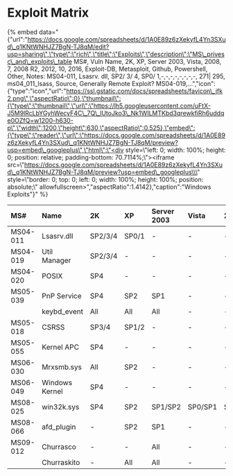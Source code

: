 # Exploit Matrix

{% embed data="{\"url\":\"https://docs.google.com/spreadsheets/d/1A0E89z6zXekyfL4Yn3SXud\_q1KNtWNHJZ7BgN-TJ8qM/edit?usp=sharing\",\"type\":\"rich\",\"title\":\"Exploits\",\"description\":\"MS\_privesc\_and\_exploits\_table   MS\#, Vuln Name, 2K, XP, Server 2003, Vista, 2008, 7, 2008 R2, 2012, 10, 2016, Exploit-DB, Metasploit, Github, Powershell, Other, Notes:  MS04-011, Lsasrv. dll, SP2/ 3/ 4, SP0/ 1,-,-,-,-,-,-,-,-, 271\| 295, ms04\_011\_lsass, Source, Generally Remote Exploit?  MS04-019,...\",\"icon\":{\"type\":\"icon\",\"url\":\"https://ssl.gstatic.com/docs/spreadsheets/favicon\_jfk2.png\",\"aspectRatio\":0},\"thumbnail\":{\"type\":\"thumbnail\",\"url\":\"https://lh5.googleusercontent.com/uFtX-J5M9lRcLbYGyhWecyF4C\_7Q\_lUtoJko3\_Nk1WILMTKbd3qrewkfiRh6uddqe0OZfQ=w1200-h630-p\",\"width\":1200,\"height\":630,\"aspectRatio\":0.525},\"embed\":{\"type\":\"reader\",\"url\":\"https://docs.google.com/spreadsheets/d/1A0E89z6zXekyfL4Yn3SXud\_q1KNtWNHJZ7BgN-TJ8qM/preview?usp=embed\_googleplus\",\"html\":\"<div style=\\\"left: 0; width: 100%; height: 0; position: relative; padding-bottom: 70.7114%;\\\"><iframe src=\\\"https://docs.google.com/spreadsheets/d/1A0E89z6zXekyfL4Yn3SXud\_q1KNtWNHJZ7BgN-TJ8qM/preview?usp=embed\_googleplus\\\" style=\\\"border: 0; top: 0; left: 0; width: 100%; height: 100%; position: absolute;\\\" allowfullscreen></iframe></div>\",\"aspectRatio\":1.4142},\"caption\":\"Windows Exploits\"}" %}

| MS\# | Name | 2K | XP | Server 2003 | Vista | 2008 | 7 | 2008 R2 | 2012 | 10 | 2016 | Exploit-DB | MSF | Other |
| :--- | :--- | :--- | :--- | :--- | :--- | :--- | :--- | :--- | :--- | :--- | :--- | :--- | :--- | :--- |
| MS04-011 | Lsasrv.dll | SP2/3/4 | SP0/1 | - | - | - | - | - | - | - | - | [271](https://www.exploit-db.com/exploits/271/)\|[295](https://www.exploit-db.com/exploits/295/) | ms04\_011\_lsass | [SRC](https://www.securityfocus.com/bid/10108/exploit) |
| MS04-019 | Util Manager | SP2/3/4 | - | - | - | - | - | - | - | - | - | [350](https://www.exploit-db.com/exploits/350/)\|[352](https://www.exploit-db.com/exploits/352/)\|[355](https://www.exploit-db.com/exploits/355/) |  |  |
| MS04-020 | POSIX | SP4 | - | - | - | - | - | - | - | - | - | [351](https://www.exploit-db.com/exploits/351/) |  |  |
| MS05-039 | PnP Service | SP4 | SP2 | SP1 | - | - | - | - | - | - | - | [1149](https://www.exploit-db.com/exploits/1149/) |  |  |
|  | keybd\_event | All | All | All | - | - | - | - | - | - | - | [1197](https://www.exploit-db.com/exploits/1197/) |  | [SRC](https://downloads.securityfocus.com/vulnerabilities/exploits/Posixexp.c) |
| MS05-018 | CSRSS | SP3/4 | SP1/2 | - | - | - | - | - | - | - | - | [1198](https://www.exploit-db.com/exploits/1198/) | ms05\_039\_pnp | [SRC](https://github.com/BuddhaLabs/PacketStorm-Exploits/blob/master/0508-exploits/HOD-ms05039-pnp-expl.c) |
| MS05-055 | Kernel APC | SP4 | - | - | - | - | - | - | - | - | - | [1407](https://www.exploit-db.com/exploits/1407/) |  |  |
| MS06-030 | Mrxsmb.sys | All | SP2 | - | - | - | - | - | - | - | - | [1911](https://www.exploit-db.com/exploits/1911/) |  |  |
| MS06-049 | Windows Kernel | SP4 | - | - | - | - | - | - | - | - | - | [2412](https://www.exploit-db.com/exploits/2412/) |  |  |
| MS08-025 | win32k.sys | SP4 | SP2 | SP1/SP2 | SP0/SP1 | SP0 | - | - | - | - | - | [5518](https://www.exploit-db.com/exploits/5518/) |  |  |
| MS08-066 | afd\_plugin | - | SP2 | SP1 | - | - | - | - | - | - | - | [6705](https://www.exploit-db.com/exploits/6705/) |  | [BIN](https://github.com/Re4son/Churrasco) |
| MS09-012 | Churrasco | - | - | All | - | - | - | - | - | - | - | [6705](https://www.exploit-db.com/exploits/6705/) |  | [BIN](https://github.com/Re4son/Churraskito) |
|  | Churraskito | - | All | All | - | - | - | - | - | - | - |  |  | [BIN](https://github.com/Re4son/Churraskito) |

